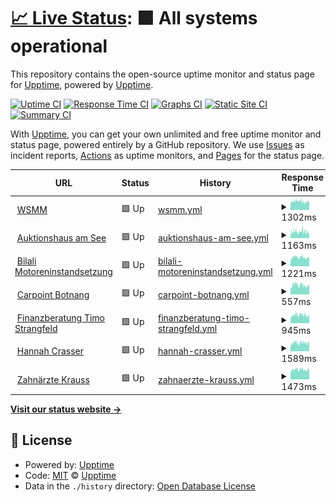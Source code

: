 # [📈 Live Status](https://upptime.github.io/upptime): <!--live status--> **🟩 All systems operational**

This repository contains the open-source uptime monitor and status page for [Upptime](https://upptime.js.org), powered by [Upptime](https://github.com/upptime/upptime).

[![Uptime CI](https://github.com/blacky1707/uptime/workflows/Uptime%20CI/badge.svg)](https://github.com/blacky1707/uptime/actions?query=workflow%3A%22Uptime+CI%22)
[![Response Time CI](https://github.com/blacky1707/uptime/workflows/Response%20Time%20CI/badge.svg)](https://github.com/blacky1707/uptime/actions?query=workflow%3A%22Response+Time+CI%22)
[![Graphs CI](https://github.com/blacky1707/uptime/workflows/Graphs%20CI/badge.svg)](https://github.com/blacky1707/uptime/actions?query=workflow%3A%22Graphs+CI%22)
[![Static Site CI](https://github.com/blacky1707/uptime/workflows/Static%20Site%20CI/badge.svg)](https://github.com/blacky1707/uptime/actions?query=workflow%3A%22Static+Site+CI%22)
[![Summary CI](https://github.com/blacky1707/uptime/workflows/Summary%20CI/badge.svg)](https://github.com/blacky1707/uptime/actions?query=workflow%3A%22Summary+CI%22)

With [Upptime](https://upptime.js.org), you can get your own unlimited and free uptime monitor and status page, powered entirely by a GitHub repository. We use [Issues](https://github.com/upptime/upptime/issues) as incident reports, [Actions](https://github.com/blacky1707/uptime/actions) as uptime monitors, and [Pages](https://upptime.github.io/upptime) for the status page.

<!--start: status pages-->
<!-- This summary is generated by Upptime (https://github.com/upptime/upptime) -->
<!-- Do not edit this manually, your changes will be overwritten -->
<!-- prettier-ignore -->
| URL | Status | History | Response Time | Uptime |
| --- | ------ | ------- | ------------- | ------ |
| <img alt="" src="https://favicons.githubusercontent.com/www.wsmm.de" height="13"> [WSMM](https://www.wsmm.de) | 🟩 Up | [wsmm.yml](https://github.com/blacky1707/uptime/commits/HEAD/history/wsmm.yml) | <details><summary><img alt="Response time graph" src="./graphs/wsmm/response-time-week.png" height="20"> 1302ms</summary><br><a href="https://blacky1707.github.io/uptime/history/wsmm"><img alt="Response time 1442" src="https://img.shields.io/endpoint?url=https%3A%2F%2Fraw.githubusercontent.com%2Fblacky1707%2Fuptime%2FHEAD%2Fapi%2Fwsmm%2Fresponse-time.json"></a><br><a href="https://blacky1707.github.io/uptime/history/wsmm"><img alt="24-hour response time 1298" src="https://img.shields.io/endpoint?url=https%3A%2F%2Fraw.githubusercontent.com%2Fblacky1707%2Fuptime%2FHEAD%2Fapi%2Fwsmm%2Fresponse-time-day.json"></a><br><a href="https://blacky1707.github.io/uptime/history/wsmm"><img alt="7-day response time 1302" src="https://img.shields.io/endpoint?url=https%3A%2F%2Fraw.githubusercontent.com%2Fblacky1707%2Fuptime%2FHEAD%2Fapi%2Fwsmm%2Fresponse-time-week.json"></a><br><a href="https://blacky1707.github.io/uptime/history/wsmm"><img alt="30-day response time 1284" src="https://img.shields.io/endpoint?url=https%3A%2F%2Fraw.githubusercontent.com%2Fblacky1707%2Fuptime%2FHEAD%2Fapi%2Fwsmm%2Fresponse-time-month.json"></a><br><a href="https://blacky1707.github.io/uptime/history/wsmm"><img alt="1-year response time 1454" src="https://img.shields.io/endpoint?url=https%3A%2F%2Fraw.githubusercontent.com%2Fblacky1707%2Fuptime%2FHEAD%2Fapi%2Fwsmm%2Fresponse-time-year.json"></a></details> | <details><summary><a href="https://blacky1707.github.io/uptime/history/wsmm">100.00%</a></summary><a href="https://blacky1707.github.io/uptime/history/wsmm"><img alt="All-time uptime 99.94%" src="https://img.shields.io/endpoint?url=https%3A%2F%2Fraw.githubusercontent.com%2Fblacky1707%2Fuptime%2FHEAD%2Fapi%2Fwsmm%2Fuptime.json"></a><br><a href="https://blacky1707.github.io/uptime/history/wsmm"><img alt="24-hour uptime 100.00%" src="https://img.shields.io/endpoint?url=https%3A%2F%2Fraw.githubusercontent.com%2Fblacky1707%2Fuptime%2FHEAD%2Fapi%2Fwsmm%2Fuptime-day.json"></a><br><a href="https://blacky1707.github.io/uptime/history/wsmm"><img alt="7-day uptime 100.00%" src="https://img.shields.io/endpoint?url=https%3A%2F%2Fraw.githubusercontent.com%2Fblacky1707%2Fuptime%2FHEAD%2Fapi%2Fwsmm%2Fuptime-week.json"></a><br><a href="https://blacky1707.github.io/uptime/history/wsmm"><img alt="30-day uptime 100.00%" src="https://img.shields.io/endpoint?url=https%3A%2F%2Fraw.githubusercontent.com%2Fblacky1707%2Fuptime%2FHEAD%2Fapi%2Fwsmm%2Fuptime-month.json"></a><br><a href="https://blacky1707.github.io/uptime/history/wsmm"><img alt="1-year uptime 99.92%" src="https://img.shields.io/endpoint?url=https%3A%2F%2Fraw.githubusercontent.com%2Fblacky1707%2Fuptime%2FHEAD%2Fapi%2Fwsmm%2Fuptime-year.json"></a></details>
| <img alt="" src="https://favicons.githubusercontent.com/www.auktionshausamsee.de" height="13"> [Auktionshaus am See](https://www.auktionshausamsee.de) | 🟩 Up | [auktionshaus-am-see.yml](https://github.com/blacky1707/uptime/commits/HEAD/history/auktionshaus-am-see.yml) | <details><summary><img alt="Response time graph" src="./graphs/auktionshaus-am-see/response-time-week.png" height="20"> 1163ms</summary><br><a href="https://blacky1707.github.io/uptime/history/auktionshaus-am-see"><img alt="Response time 1066" src="https://img.shields.io/endpoint?url=https%3A%2F%2Fraw.githubusercontent.com%2Fblacky1707%2Fuptime%2FHEAD%2Fapi%2Fauktionshaus-am-see%2Fresponse-time.json"></a><br><a href="https://blacky1707.github.io/uptime/history/auktionshaus-am-see"><img alt="24-hour response time 983" src="https://img.shields.io/endpoint?url=https%3A%2F%2Fraw.githubusercontent.com%2Fblacky1707%2Fuptime%2FHEAD%2Fapi%2Fauktionshaus-am-see%2Fresponse-time-day.json"></a><br><a href="https://blacky1707.github.io/uptime/history/auktionshaus-am-see"><img alt="7-day response time 1163" src="https://img.shields.io/endpoint?url=https%3A%2F%2Fraw.githubusercontent.com%2Fblacky1707%2Fuptime%2FHEAD%2Fapi%2Fauktionshaus-am-see%2Fresponse-time-week.json"></a><br><a href="https://blacky1707.github.io/uptime/history/auktionshaus-am-see"><img alt="30-day response time 1048" src="https://img.shields.io/endpoint?url=https%3A%2F%2Fraw.githubusercontent.com%2Fblacky1707%2Fuptime%2FHEAD%2Fapi%2Fauktionshaus-am-see%2Fresponse-time-month.json"></a><br><a href="https://blacky1707.github.io/uptime/history/auktionshaus-am-see"><img alt="1-year response time 1069" src="https://img.shields.io/endpoint?url=https%3A%2F%2Fraw.githubusercontent.com%2Fblacky1707%2Fuptime%2FHEAD%2Fapi%2Fauktionshaus-am-see%2Fresponse-time-year.json"></a></details> | <details><summary><a href="https://blacky1707.github.io/uptime/history/auktionshaus-am-see">100.00%</a></summary><a href="https://blacky1707.github.io/uptime/history/auktionshaus-am-see"><img alt="All-time uptime 99.94%" src="https://img.shields.io/endpoint?url=https%3A%2F%2Fraw.githubusercontent.com%2Fblacky1707%2Fuptime%2FHEAD%2Fapi%2Fauktionshaus-am-see%2Fuptime.json"></a><br><a href="https://blacky1707.github.io/uptime/history/auktionshaus-am-see"><img alt="24-hour uptime 100.00%" src="https://img.shields.io/endpoint?url=https%3A%2F%2Fraw.githubusercontent.com%2Fblacky1707%2Fuptime%2FHEAD%2Fapi%2Fauktionshaus-am-see%2Fuptime-day.json"></a><br><a href="https://blacky1707.github.io/uptime/history/auktionshaus-am-see"><img alt="7-day uptime 100.00%" src="https://img.shields.io/endpoint?url=https%3A%2F%2Fraw.githubusercontent.com%2Fblacky1707%2Fuptime%2FHEAD%2Fapi%2Fauktionshaus-am-see%2Fuptime-week.json"></a><br><a href="https://blacky1707.github.io/uptime/history/auktionshaus-am-see"><img alt="30-day uptime 100.00%" src="https://img.shields.io/endpoint?url=https%3A%2F%2Fraw.githubusercontent.com%2Fblacky1707%2Fuptime%2FHEAD%2Fapi%2Fauktionshaus-am-see%2Fuptime-month.json"></a><br><a href="https://blacky1707.github.io/uptime/history/auktionshaus-am-see"><img alt="1-year uptime 99.92%" src="https://img.shields.io/endpoint?url=https%3A%2F%2Fraw.githubusercontent.com%2Fblacky1707%2Fuptime%2FHEAD%2Fapi%2Fauktionshaus-am-see%2Fuptime-year.json"></a></details>
| <img alt="" src="https://favicons.githubusercontent.com/www.bilali-motoreninstandsetzung.de" height="13"> [Bilali Motoreninstandsetzung](https://www.bilali-motoreninstandsetzung.de) | 🟩 Up | [bilali-motoreninstandsetzung.yml](https://github.com/blacky1707/uptime/commits/HEAD/history/bilali-motoreninstandsetzung.yml) | <details><summary><img alt="Response time graph" src="./graphs/bilali-motoreninstandsetzung/response-time-week.png" height="20"> 1221ms</summary><br><a href="https://blacky1707.github.io/uptime/history/bilali-motoreninstandsetzung"><img alt="Response time 1215" src="https://img.shields.io/endpoint?url=https%3A%2F%2Fraw.githubusercontent.com%2Fblacky1707%2Fuptime%2FHEAD%2Fapi%2Fbilali-motoreninstandsetzung%2Fresponse-time.json"></a><br><a href="https://blacky1707.github.io/uptime/history/bilali-motoreninstandsetzung"><img alt="24-hour response time 1252" src="https://img.shields.io/endpoint?url=https%3A%2F%2Fraw.githubusercontent.com%2Fblacky1707%2Fuptime%2FHEAD%2Fapi%2Fbilali-motoreninstandsetzung%2Fresponse-time-day.json"></a><br><a href="https://blacky1707.github.io/uptime/history/bilali-motoreninstandsetzung"><img alt="7-day response time 1221" src="https://img.shields.io/endpoint?url=https%3A%2F%2Fraw.githubusercontent.com%2Fblacky1707%2Fuptime%2FHEAD%2Fapi%2Fbilali-motoreninstandsetzung%2Fresponse-time-week.json"></a><br><a href="https://blacky1707.github.io/uptime/history/bilali-motoreninstandsetzung"><img alt="30-day response time 1190" src="https://img.shields.io/endpoint?url=https%3A%2F%2Fraw.githubusercontent.com%2Fblacky1707%2Fuptime%2FHEAD%2Fapi%2Fbilali-motoreninstandsetzung%2Fresponse-time-month.json"></a><br><a href="https://blacky1707.github.io/uptime/history/bilali-motoreninstandsetzung"><img alt="1-year response time 1221" src="https://img.shields.io/endpoint?url=https%3A%2F%2Fraw.githubusercontent.com%2Fblacky1707%2Fuptime%2FHEAD%2Fapi%2Fbilali-motoreninstandsetzung%2Fresponse-time-year.json"></a></details> | <details><summary><a href="https://blacky1707.github.io/uptime/history/bilali-motoreninstandsetzung">100.00%</a></summary><a href="https://blacky1707.github.io/uptime/history/bilali-motoreninstandsetzung"><img alt="All-time uptime 99.94%" src="https://img.shields.io/endpoint?url=https%3A%2F%2Fraw.githubusercontent.com%2Fblacky1707%2Fuptime%2FHEAD%2Fapi%2Fbilali-motoreninstandsetzung%2Fuptime.json"></a><br><a href="https://blacky1707.github.io/uptime/history/bilali-motoreninstandsetzung"><img alt="24-hour uptime 100.00%" src="https://img.shields.io/endpoint?url=https%3A%2F%2Fraw.githubusercontent.com%2Fblacky1707%2Fuptime%2FHEAD%2Fapi%2Fbilali-motoreninstandsetzung%2Fuptime-day.json"></a><br><a href="https://blacky1707.github.io/uptime/history/bilali-motoreninstandsetzung"><img alt="7-day uptime 100.00%" src="https://img.shields.io/endpoint?url=https%3A%2F%2Fraw.githubusercontent.com%2Fblacky1707%2Fuptime%2FHEAD%2Fapi%2Fbilali-motoreninstandsetzung%2Fuptime-week.json"></a><br><a href="https://blacky1707.github.io/uptime/history/bilali-motoreninstandsetzung"><img alt="30-day uptime 100.00%" src="https://img.shields.io/endpoint?url=https%3A%2F%2Fraw.githubusercontent.com%2Fblacky1707%2Fuptime%2FHEAD%2Fapi%2Fbilali-motoreninstandsetzung%2Fuptime-month.json"></a><br><a href="https://blacky1707.github.io/uptime/history/bilali-motoreninstandsetzung"><img alt="1-year uptime 99.92%" src="https://img.shields.io/endpoint?url=https%3A%2F%2Fraw.githubusercontent.com%2Fblacky1707%2Fuptime%2FHEAD%2Fapi%2Fbilali-motoreninstandsetzung%2Fuptime-year.json"></a></details>
| <img alt="" src="https://favicons.githubusercontent.com/www.carpoint-botnang.de" height="13"> [Carpoint Botnang](https://www.carpoint-botnang.de) | 🟩 Up | [carpoint-botnang.yml](https://github.com/blacky1707/uptime/commits/HEAD/history/carpoint-botnang.yml) | <details><summary><img alt="Response time graph" src="./graphs/carpoint-botnang/response-time-week.png" height="20"> 557ms</summary><br><a href="https://blacky1707.github.io/uptime/history/carpoint-botnang"><img alt="Response time 561" src="https://img.shields.io/endpoint?url=https%3A%2F%2Fraw.githubusercontent.com%2Fblacky1707%2Fuptime%2FHEAD%2Fapi%2Fcarpoint-botnang%2Fresponse-time.json"></a><br><a href="https://blacky1707.github.io/uptime/history/carpoint-botnang"><img alt="24-hour response time 561" src="https://img.shields.io/endpoint?url=https%3A%2F%2Fraw.githubusercontent.com%2Fblacky1707%2Fuptime%2FHEAD%2Fapi%2Fcarpoint-botnang%2Fresponse-time-day.json"></a><br><a href="https://blacky1707.github.io/uptime/history/carpoint-botnang"><img alt="7-day response time 557" src="https://img.shields.io/endpoint?url=https%3A%2F%2Fraw.githubusercontent.com%2Fblacky1707%2Fuptime%2FHEAD%2Fapi%2Fcarpoint-botnang%2Fresponse-time-week.json"></a><br><a href="https://blacky1707.github.io/uptime/history/carpoint-botnang"><img alt="30-day response time 537" src="https://img.shields.io/endpoint?url=https%3A%2F%2Fraw.githubusercontent.com%2Fblacky1707%2Fuptime%2FHEAD%2Fapi%2Fcarpoint-botnang%2Fresponse-time-month.json"></a><br><a href="https://blacky1707.github.io/uptime/history/carpoint-botnang"><img alt="1-year response time 560" src="https://img.shields.io/endpoint?url=https%3A%2F%2Fraw.githubusercontent.com%2Fblacky1707%2Fuptime%2FHEAD%2Fapi%2Fcarpoint-botnang%2Fresponse-time-year.json"></a></details> | <details><summary><a href="https://blacky1707.github.io/uptime/history/carpoint-botnang">100.00%</a></summary><a href="https://blacky1707.github.io/uptime/history/carpoint-botnang"><img alt="All-time uptime 99.94%" src="https://img.shields.io/endpoint?url=https%3A%2F%2Fraw.githubusercontent.com%2Fblacky1707%2Fuptime%2FHEAD%2Fapi%2Fcarpoint-botnang%2Fuptime.json"></a><br><a href="https://blacky1707.github.io/uptime/history/carpoint-botnang"><img alt="24-hour uptime 100.00%" src="https://img.shields.io/endpoint?url=https%3A%2F%2Fraw.githubusercontent.com%2Fblacky1707%2Fuptime%2FHEAD%2Fapi%2Fcarpoint-botnang%2Fuptime-day.json"></a><br><a href="https://blacky1707.github.io/uptime/history/carpoint-botnang"><img alt="7-day uptime 100.00%" src="https://img.shields.io/endpoint?url=https%3A%2F%2Fraw.githubusercontent.com%2Fblacky1707%2Fuptime%2FHEAD%2Fapi%2Fcarpoint-botnang%2Fuptime-week.json"></a><br><a href="https://blacky1707.github.io/uptime/history/carpoint-botnang"><img alt="30-day uptime 100.00%" src="https://img.shields.io/endpoint?url=https%3A%2F%2Fraw.githubusercontent.com%2Fblacky1707%2Fuptime%2FHEAD%2Fapi%2Fcarpoint-botnang%2Fuptime-month.json"></a><br><a href="https://blacky1707.github.io/uptime/history/carpoint-botnang"><img alt="1-year uptime 99.92%" src="https://img.shields.io/endpoint?url=https%3A%2F%2Fraw.githubusercontent.com%2Fblacky1707%2Fuptime%2FHEAD%2Fapi%2Fcarpoint-botnang%2Fuptime-year.json"></a></details>
| <img alt="" src="https://favicons.githubusercontent.com/www.finanzberatung-bw.de" height="13"> [Finanzberatung Timo Strangfeld](https://www.finanzberatung-bw.de) | 🟩 Up | [finanzberatung-timo-strangfeld.yml](https://github.com/blacky1707/uptime/commits/HEAD/history/finanzberatung-timo-strangfeld.yml) | <details><summary><img alt="Response time graph" src="./graphs/finanzberatung-timo-strangfeld/response-time-week.png" height="20"> 945ms</summary><br><a href="https://blacky1707.github.io/uptime/history/finanzberatung-timo-strangfeld"><img alt="Response time 885" src="https://img.shields.io/endpoint?url=https%3A%2F%2Fraw.githubusercontent.com%2Fblacky1707%2Fuptime%2FHEAD%2Fapi%2Ffinanzberatung-timo-strangfeld%2Fresponse-time.json"></a><br><a href="https://blacky1707.github.io/uptime/history/finanzberatung-timo-strangfeld"><img alt="24-hour response time 929" src="https://img.shields.io/endpoint?url=https%3A%2F%2Fraw.githubusercontent.com%2Fblacky1707%2Fuptime%2FHEAD%2Fapi%2Ffinanzberatung-timo-strangfeld%2Fresponse-time-day.json"></a><br><a href="https://blacky1707.github.io/uptime/history/finanzberatung-timo-strangfeld"><img alt="7-day response time 945" src="https://img.shields.io/endpoint?url=https%3A%2F%2Fraw.githubusercontent.com%2Fblacky1707%2Fuptime%2FHEAD%2Fapi%2Ffinanzberatung-timo-strangfeld%2Fresponse-time-week.json"></a><br><a href="https://blacky1707.github.io/uptime/history/finanzberatung-timo-strangfeld"><img alt="30-day response time 922" src="https://img.shields.io/endpoint?url=https%3A%2F%2Fraw.githubusercontent.com%2Fblacky1707%2Fuptime%2FHEAD%2Fapi%2Ffinanzberatung-timo-strangfeld%2Fresponse-time-month.json"></a><br><a href="https://blacky1707.github.io/uptime/history/finanzberatung-timo-strangfeld"><img alt="1-year response time 892" src="https://img.shields.io/endpoint?url=https%3A%2F%2Fraw.githubusercontent.com%2Fblacky1707%2Fuptime%2FHEAD%2Fapi%2Ffinanzberatung-timo-strangfeld%2Fresponse-time-year.json"></a></details> | <details><summary><a href="https://blacky1707.github.io/uptime/history/finanzberatung-timo-strangfeld">100.00%</a></summary><a href="https://blacky1707.github.io/uptime/history/finanzberatung-timo-strangfeld"><img alt="All-time uptime 99.94%" src="https://img.shields.io/endpoint?url=https%3A%2F%2Fraw.githubusercontent.com%2Fblacky1707%2Fuptime%2FHEAD%2Fapi%2Ffinanzberatung-timo-strangfeld%2Fuptime.json"></a><br><a href="https://blacky1707.github.io/uptime/history/finanzberatung-timo-strangfeld"><img alt="24-hour uptime 100.00%" src="https://img.shields.io/endpoint?url=https%3A%2F%2Fraw.githubusercontent.com%2Fblacky1707%2Fuptime%2FHEAD%2Fapi%2Ffinanzberatung-timo-strangfeld%2Fuptime-day.json"></a><br><a href="https://blacky1707.github.io/uptime/history/finanzberatung-timo-strangfeld"><img alt="7-day uptime 100.00%" src="https://img.shields.io/endpoint?url=https%3A%2F%2Fraw.githubusercontent.com%2Fblacky1707%2Fuptime%2FHEAD%2Fapi%2Ffinanzberatung-timo-strangfeld%2Fuptime-week.json"></a><br><a href="https://blacky1707.github.io/uptime/history/finanzberatung-timo-strangfeld"><img alt="30-day uptime 100.00%" src="https://img.shields.io/endpoint?url=https%3A%2F%2Fraw.githubusercontent.com%2Fblacky1707%2Fuptime%2FHEAD%2Fapi%2Ffinanzberatung-timo-strangfeld%2Fuptime-month.json"></a><br><a href="https://blacky1707.github.io/uptime/history/finanzberatung-timo-strangfeld"><img alt="1-year uptime 99.92%" src="https://img.shields.io/endpoint?url=https%3A%2F%2Fraw.githubusercontent.com%2Fblacky1707%2Fuptime%2FHEAD%2Fapi%2Ffinanzberatung-timo-strangfeld%2Fuptime-year.json"></a></details>
| <img alt="" src="https://favicons.githubusercontent.com/www.kosmetik-ostfildern.de" height="13"> [Hannah Crasser](https://www.kosmetik-ostfildern.de) | 🟩 Up | [hannah-crasser.yml](https://github.com/blacky1707/uptime/commits/HEAD/history/hannah-crasser.yml) | <details><summary><img alt="Response time graph" src="./graphs/hannah-crasser/response-time-week.png" height="20"> 1589ms</summary><br><a href="https://blacky1707.github.io/uptime/history/hannah-crasser"><img alt="Response time 1931" src="https://img.shields.io/endpoint?url=https%3A%2F%2Fraw.githubusercontent.com%2Fblacky1707%2Fuptime%2FHEAD%2Fapi%2Fhannah-crasser%2Fresponse-time.json"></a><br><a href="https://blacky1707.github.io/uptime/history/hannah-crasser"><img alt="24-hour response time 1676" src="https://img.shields.io/endpoint?url=https%3A%2F%2Fraw.githubusercontent.com%2Fblacky1707%2Fuptime%2FHEAD%2Fapi%2Fhannah-crasser%2Fresponse-time-day.json"></a><br><a href="https://blacky1707.github.io/uptime/history/hannah-crasser"><img alt="7-day response time 1589" src="https://img.shields.io/endpoint?url=https%3A%2F%2Fraw.githubusercontent.com%2Fblacky1707%2Fuptime%2FHEAD%2Fapi%2Fhannah-crasser%2Fresponse-time-week.json"></a><br><a href="https://blacky1707.github.io/uptime/history/hannah-crasser"><img alt="30-day response time 1569" src="https://img.shields.io/endpoint?url=https%3A%2F%2Fraw.githubusercontent.com%2Fblacky1707%2Fuptime%2FHEAD%2Fapi%2Fhannah-crasser%2Fresponse-time-month.json"></a><br><a href="https://blacky1707.github.io/uptime/history/hannah-crasser"><img alt="1-year response time 1936" src="https://img.shields.io/endpoint?url=https%3A%2F%2Fraw.githubusercontent.com%2Fblacky1707%2Fuptime%2FHEAD%2Fapi%2Fhannah-crasser%2Fresponse-time-year.json"></a></details> | <details><summary><a href="https://blacky1707.github.io/uptime/history/hannah-crasser">100.00%</a></summary><a href="https://blacky1707.github.io/uptime/history/hannah-crasser"><img alt="All-time uptime 99.63%" src="https://img.shields.io/endpoint?url=https%3A%2F%2Fraw.githubusercontent.com%2Fblacky1707%2Fuptime%2FHEAD%2Fapi%2Fhannah-crasser%2Fuptime.json"></a><br><a href="https://blacky1707.github.io/uptime/history/hannah-crasser"><img alt="24-hour uptime 100.00%" src="https://img.shields.io/endpoint?url=https%3A%2F%2Fraw.githubusercontent.com%2Fblacky1707%2Fuptime%2FHEAD%2Fapi%2Fhannah-crasser%2Fuptime-day.json"></a><br><a href="https://blacky1707.github.io/uptime/history/hannah-crasser"><img alt="7-day uptime 100.00%" src="https://img.shields.io/endpoint?url=https%3A%2F%2Fraw.githubusercontent.com%2Fblacky1707%2Fuptime%2FHEAD%2Fapi%2Fhannah-crasser%2Fuptime-week.json"></a><br><a href="https://blacky1707.github.io/uptime/history/hannah-crasser"><img alt="30-day uptime 94.74%" src="https://img.shields.io/endpoint?url=https%3A%2F%2Fraw.githubusercontent.com%2Fblacky1707%2Fuptime%2FHEAD%2Fapi%2Fhannah-crasser%2Fuptime-month.json"></a><br><a href="https://blacky1707.github.io/uptime/history/hannah-crasser"><img alt="1-year uptime 99.48%" src="https://img.shields.io/endpoint?url=https%3A%2F%2Fraw.githubusercontent.com%2Fblacky1707%2Fuptime%2FHEAD%2Fapi%2Fhannah-crasser%2Fuptime-year.json"></a></details>
| <img alt="" src="https://favicons.githubusercontent.com/www.zahnaerzte-krauss.de" height="13"> [Zahnärzte Krauss](https://www.zahnaerzte-krauss.de) | 🟩 Up | [zahnaerzte-krauss.yml](https://github.com/blacky1707/uptime/commits/HEAD/history/zahnaerzte-krauss.yml) | <details><summary><img alt="Response time graph" src="./graphs/zahnaerzte-krauss/response-time-week.png" height="20"> 1473ms</summary><br><a href="https://blacky1707.github.io/uptime/history/zahnaerzte-krauss"><img alt="Response time 1399" src="https://img.shields.io/endpoint?url=https%3A%2F%2Fraw.githubusercontent.com%2Fblacky1707%2Fuptime%2FHEAD%2Fapi%2Fzahnaerzte-krauss%2Fresponse-time.json"></a><br><a href="https://blacky1707.github.io/uptime/history/zahnaerzte-krauss"><img alt="24-hour response time 1592" src="https://img.shields.io/endpoint?url=https%3A%2F%2Fraw.githubusercontent.com%2Fblacky1707%2Fuptime%2FHEAD%2Fapi%2Fzahnaerzte-krauss%2Fresponse-time-day.json"></a><br><a href="https://blacky1707.github.io/uptime/history/zahnaerzte-krauss"><img alt="7-day response time 1473" src="https://img.shields.io/endpoint?url=https%3A%2F%2Fraw.githubusercontent.com%2Fblacky1707%2Fuptime%2FHEAD%2Fapi%2Fzahnaerzte-krauss%2Fresponse-time-week.json"></a><br><a href="https://blacky1707.github.io/uptime/history/zahnaerzte-krauss"><img alt="30-day response time 1665" src="https://img.shields.io/endpoint?url=https%3A%2F%2Fraw.githubusercontent.com%2Fblacky1707%2Fuptime%2FHEAD%2Fapi%2Fzahnaerzte-krauss%2Fresponse-time-month.json"></a><br><a href="https://blacky1707.github.io/uptime/history/zahnaerzte-krauss"><img alt="1-year response time 1410" src="https://img.shields.io/endpoint?url=https%3A%2F%2Fraw.githubusercontent.com%2Fblacky1707%2Fuptime%2FHEAD%2Fapi%2Fzahnaerzte-krauss%2Fresponse-time-year.json"></a></details> | <details><summary><a href="https://blacky1707.github.io/uptime/history/zahnaerzte-krauss">100.00%</a></summary><a href="https://blacky1707.github.io/uptime/history/zahnaerzte-krauss"><img alt="All-time uptime 99.94%" src="https://img.shields.io/endpoint?url=https%3A%2F%2Fraw.githubusercontent.com%2Fblacky1707%2Fuptime%2FHEAD%2Fapi%2Fzahnaerzte-krauss%2Fuptime.json"></a><br><a href="https://blacky1707.github.io/uptime/history/zahnaerzte-krauss"><img alt="24-hour uptime 100.00%" src="https://img.shields.io/endpoint?url=https%3A%2F%2Fraw.githubusercontent.com%2Fblacky1707%2Fuptime%2FHEAD%2Fapi%2Fzahnaerzte-krauss%2Fuptime-day.json"></a><br><a href="https://blacky1707.github.io/uptime/history/zahnaerzte-krauss"><img alt="7-day uptime 100.00%" src="https://img.shields.io/endpoint?url=https%3A%2F%2Fraw.githubusercontent.com%2Fblacky1707%2Fuptime%2FHEAD%2Fapi%2Fzahnaerzte-krauss%2Fuptime-week.json"></a><br><a href="https://blacky1707.github.io/uptime/history/zahnaerzte-krauss"><img alt="30-day uptime 100.00%" src="https://img.shields.io/endpoint?url=https%3A%2F%2Fraw.githubusercontent.com%2Fblacky1707%2Fuptime%2FHEAD%2Fapi%2Fzahnaerzte-krauss%2Fuptime-month.json"></a><br><a href="https://blacky1707.github.io/uptime/history/zahnaerzte-krauss"><img alt="1-year uptime 99.92%" src="https://img.shields.io/endpoint?url=https%3A%2F%2Fraw.githubusercontent.com%2Fblacky1707%2Fuptime%2FHEAD%2Fapi%2Fzahnaerzte-krauss%2Fuptime-year.json"></a></details>

<!--end: status pages-->

[**Visit our status website →**](https://upptime.github.io/upptime)

## 📄 License

- Powered by: [Upptime](https://github.com/upptime/upptime)
- Code: [MIT](./LICENSE) © [Upptime](https://upptime.js.org)
- Data in the `./history` directory: [Open Database License](https://opendatacommons.org/licenses/odbl/1-0/)
